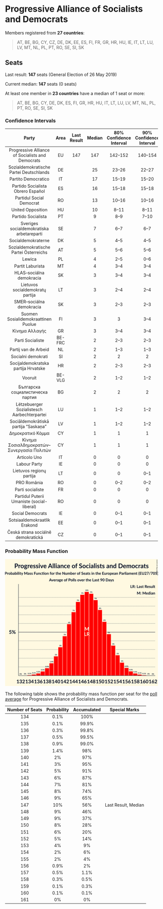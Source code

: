 # Progressive Alliance of Socialists and Democrats

Members registered from **27 countries**:

> AT, BE, BG, CY, CZ, DE, DK, EE, ES, FI, FR, GR, HR, HU, IE, IT, LT, LU, LV, MT, NL, PL, PT, RO, SE, SI, SK

## Seats

Last result: **147** seats (General Election of 26 May 2019)

Current median: **147** seats (0 seats)

At least one member in **23 countries** have a median of 1 seat or more:

> AT, BE, BG, CY, DE, DK, ES, FI, GR, HR, HU, IT, LT, LU, LV, MT, NL, PL, PT, RO, SE, SI, SK

### Confidence Intervals

| Party | Area | Last Result | Median | 80% Confidence Interval | 90% Confidence Interval | 95% Confidence Interval | 99% Confidence Interval |
|:-----:|:----:|:-----------:|:------:|:-----------------------:|:-----------------------:|:-----------------------:|:-----------------------:|
| Progressive Alliance of Socialists and Democrats | EU | 147 | 147 | 142–152 | 140–154 | 139–155 | 136–158 |
| Sozialdemokratische Partei Deutschlands | DE | | 25 | 23–26 | 22–27 | 22–27 | 21–28 |
| Partito Democratico | IT | | 17 | 15–19 | 15–20 | 14–20 | 14–21 |
| Partido Socialista Obrero Español | ES | | 16 | 15–18 | 15–18 | 14–19 | 13–19 |
| Partidul Social Democrat | RO | | 13 | 10–16 | 10–16 | 10–17 | 9–17 |
| United Opposition | HU | | 10 | 8–11 | 8–11 | 8–11 | 7–12 |
| Partido Socialista | PT | | 9 | 8–9 | 7–10 | 7–10 | 7–10 |
| Sveriges socialdemokratiska arbetareparti | SE | | 7 | 6–7 | 6–7 | 6–8 | 6–8 |
| Socialdemokraterne | DK | | 5 | 4–5 | 4–5 | 4–5 | 4–5 |
| Sozialdemokratische Partei Österreichs | AT | | 5 | 5–6 | 5–6 | 5–6 | 4–6 |
| Lewica | PL | | 4 | 2–5 | 0–6 | 0–6 | 0–6 |
| Partit Laburista | MT | | 4 | 3–4 | 3–4 | 3–4 | 3–4 |
| HLAS–sociálna demokracia | SK | | 3 | 3–4 | 3–4 | 3–4 | 3–4 |
| Lietuvos socialdemokratų partija | LT | | 3 | 2–4 | 2–4 | 2–4 | 2–4 |
| SMER–sociálna demokracia | SK | | 3 | 2–3 | 2–3 | 2–3 | 2–4 |
| Suomen Sosialidemokraattinen Puolue | FI | | 3 | 3 | 3–4 | 3–4 | 3–4 |
| Κίνημα Αλλαγής | GR | | 3 | 3–4 | 3–4 | 3–4 | 2–4 |
| Parti Socialiste | BE-FRC | | 2 | 2–3 | 2–3 | 2–3 | 2–3 |
| Partij van de Arbeid | NL | | 2 | 1–3 | 1–3 | 1–3 | 1–3 |
| Socialni demokrati | SI | | 2 | 2 | 2 | 2 | 2–3 |
| Socijaldemokratska partija Hrvatske | HR | | 2 | 2–3 | 2–3 | 2–3 | 2–3 |
| Vooruit | BE-VLG | | 2 | 1–2 | 1–2 | 1–2 | 1–2 |
| Българска социалистическа партия | BG | | 2 | 2 | 2 | 2 | 2 |
| Lëtzebuerger Sozialistesch Aarbechterpartei | LU | | 1 | 1–2 | 1–2 | 1–2 | 1–2 |
| Sociāldemokrātiskā partija “Saskaņa” | LV | | 1 | 1–2 | 1–2 | 1–2 | 1–2 |
| Δημοκρατικό Κόμμα | CY | | 1 | 1 | 1 | 1 | 1 |
| Κίνημα Σοσιαλδημοκρατών–Συνεργασία Πολιτών | CY | | 1 | 1 | 1 | 1 | 1 |
| Articolo Uno | IT | | 0 | 0 | 0 | 0 | 0 |
| Labour Party | IE | | 0 | 0 | 0 | 0 | 0 |
| Lietuvos regionų partija | LT | | 0 | 0 | 0–1 | 0–1 | 0–1 |
| PRO România | RO | | 0 | 0–2 | 0–2 | 0–2 | 0–2 |
| Parti socialiste | FR | | 0 | 0 | 0 | 0 | 0–4 |
| Partidul Puterii Umaniste (social-liberal) | RO | | 0 | 0 | 0 | 0–2 | 0–2 |
| Social Democrats | IE | | 0 | 0–1 | 0–1 | 0–1 | 0–2 |
| Sotsiaaldemokraatlik Erakond | EE | | 0 | 0–1 | 0–1 | 0–1 | 0–1 |
| Česká strana sociálně demokratická | CZ | | 0 | 0–1 | 0–1 | 0–1 | 0–1 |

### Probability Mass Function

![Graph with seats probability mass function not yet produced](average-2022-01-31-seats-pmf-progressiveallianceofsocialistsanddemocrats.png "Seats Probability Mass Function")

The following table shows the probability mass function per seat for the [poll average](average-2022-01-31.html) for Progressive Alliance of Socialists and Democrats.

| Number of Seats | Probability | Accumulated | Special Marks |
|:---------------:|:-----------:|:-----------:|:-------------:|
| 134 | 0.1% | 100% |  |
| 135 | 0.1% | 99.9% |  |
| 136 | 0.3% | 99.8% |  |
| 137 | 0.5% | 99.5% |  |
| 138 | 0.9% | 99.0% |  |
| 139 | 1.4% | 98% |  |
| 140 | 2% | 97% |  |
| 141 | 3% | 95% |  |
| 142 | 5% | 91% |  |
| 143 | 6% | 87% |  |
| 144 | 7% | 81% |  |
| 145 | 8% | 74% |  |
| 146 | 9% | 65% |  |
| 147 | 10% | 56% | Last Result, Median |
| 148 | 9% | 46% |  |
| 149 | 9% | 37% |  |
| 150 | 8% | 28% |  |
| 151 | 6% | 20% |  |
| 152 | 5% | 14% |  |
| 153 | 4% | 9% |  |
| 154 | 2% | 6% |  |
| 155 | 2% | 4% |  |
| 156 | 0.9% | 2% |  |
| 157 | 0.5% | 1.1% |  |
| 158 | 0.3% | 0.5% |  |
| 159 | 0.1% | 0.3% |  |
| 160 | 0.1% | 0.1% |  |
| 161 | 0% | 0% |  |


